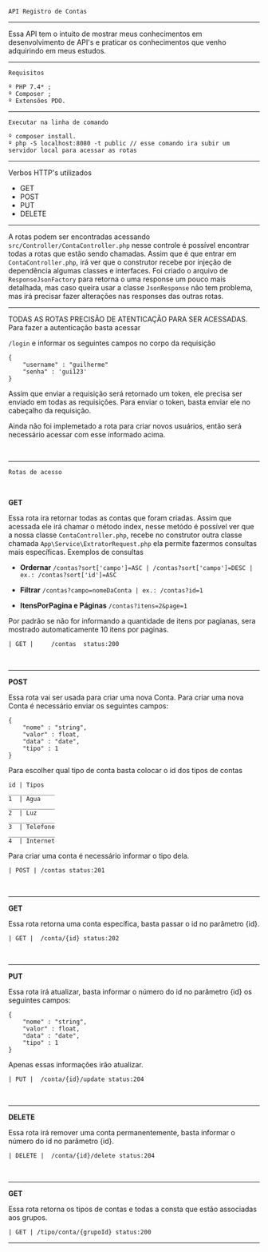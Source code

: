     API Registro de Contas
<hr>
Essa API tem o intuito de mostrar meus conhecimentos em desenvolvimento de API's e praticar os conhecimentos que venho 
adquirindo em meus estudos.
<hr>

    Requisitos
    
    º PHP 7.4* ;
    º Composer ;
    º Extensões PDO.

<hr>

    Executar na linha de comando
    
    º composer install.
    º php -S localhost:8080 -t public // esse comando ira subir um servidor local para acessar as rotas

<hr>
Verbos HTTP's utilizados
 
 - GET
 - POST
 - PUT
 - DELETE
<hr>

A rotas podem ser encontradas acessando `src/Controller/ContaController.php` nesse controle é possível encontrar
todas a rotas que estão sendo chamadas. Assim que é que entrar em `ContaController.php`, irá ver que o construtor recebe
por injeção de dependência algumas classes e interfaces. Foi criado o arquivo de `ResponseJsonFactory`
para retorna o uma response um pouco mais detalhada, mas caso queira usar a classe `JsonResponse` não tem problema, mas 
irá precisar fazer alterações nas responses das outras rotas.

<hr>

TODAS AS ROTAS PRECISÃO DE ATENTICAÇÃO PARA SER ACESSADAS. Para fazer a autenticação basta acessar

`/login` e informar os seguintes campos no corpo da requisição

    {
        "username" : "guilherme"
        "senha" : 'gui123'
    }

Assim que enviar a requisição será retornado um token, ele precisa ser enviado em todas as requisições.
Para enviar o token, basta enviar ele no cabeçalho da requisição.

Ainda não foi implemetado a rota para criar novos usuários, então será necessário acessar com esse informado acima.

<br>

<hr>


    Rotas de acesso
<br>

**GET**

Essa rota ira retornar todas as contas que foram criadas. Assim que acessada ele irá chamar o método index,
nesse metódo é possível ver que a nossa classe `ContaController.php`, recebe no construtor outra classe chamada `App\Service\ExtratorRequest.php` 
ela permite fazermos consultas mais específicas. Exemplos de consultas <br>

 -  **Ordernar**  `/contas?sort['campo']=ASC | /contas?sort['campo']=DESC | ex.: /contas?sort['id']=ASC` <br>
   

 - **Filtrar**   `/contas?campo=nomeDaConta | ex.: /contas?id=1`
   

 - **ItensPorPagina e Páginas**  `/contas?itens=2&page=1`
   
Por padrão se não for informando a quantidade de itens por pagianas, sera mostrado automaticamente 10 itens por paginas.


    | GET |     /contas  status:200
    

<br>
<hr>

**POST**

Essa rota vai ser usada para criar uma nova  Conta. Para criar uma nova Conta é necessário enviar os seguintes campos:


    {
        "nome" : "string",
        "valor" : float,
        "data" : "date",
        "tipo" : 1
    }

Para escolher qual tipo de conta basta colocar o id dos tipos de contas

    id | Tipos
    _____________
    1  | Agua
    _____________
    2  | Luz
    _____________
    3  | Telefone
    _____________
    4  | Internet

Para criar uma conta é necessário informar o tipo dela.


    | POST | /contas status:201
<br>
<hr>

**GET**

Essa rota retorna uma conta específica, basta passar o id no parâmetro {id}. 

    | GET |  /conta/{id} status:202

<br>
<hr>

**PUT**

Essa rota irá atualizar, basta informar o número do id no parâmetro {id} os seguintes campos:

    {
        "nome" : "string",
        "valor" : float,
        "data" : "date",
        "tipo" : 1
    }

Apenas essas informações irão atualizar.


    | PUT |  /conta/{id}/update status:204

<br>
<hr>

**DELETE**

Essa rota irá remover uma conta permanentemente, basta informar o número do id no parâmetro {id}.

    | DELETE |  /conta/{id}/delete status:204
<br>
<hr>

**GET**

Essa rota retorna os tipos de contas e todas a consta que estão associadas aos grupos.

    | GET | /tipo/conta/{grupoId} status:200

<hr>

